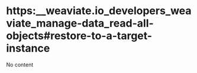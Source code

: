 # https:__weaviate.io_developers_weaviate_manage-data_read-all-objects#restore-to-a-target-instance
No content